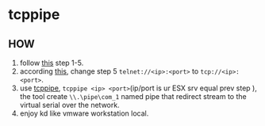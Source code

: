 # tcppipe

## HOW
1. follow [this](http://www.petenetlive.com/KB/Article/0001039) step 1-5.
2. according [this](https://kb.vmware.com/s/article/2004954), change step 5 `telnet://<ip>:<port>` to `tcp://<ip>:<port>`.
3. use [tcppipe](https://github.com/kkHAIKE/tcppipe/releases/download/0.1/tcppipe.exe), `tcppipe <ip> <port>`(ip/port is ur ESX srv equal prev step ), the tool create `\\.\pipe\com_1` named pipe that redirect stream to the virtual serial over the network.
4. enjoy kd like vmware workstation local.
